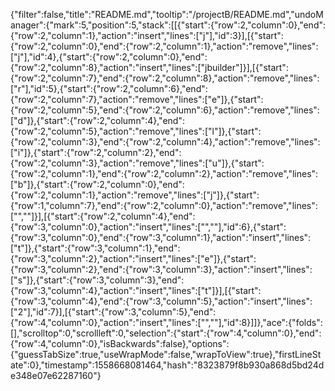 {"filter":false,"title":"README.md","tooltip":"/projectB/README.md","undoManager":{"mark":5,"position":5,"stack":[[{"start":{"row":2,"column":0},"end":{"row":2,"column":1},"action":"insert","lines":["j"],"id":3}],[{"start":{"row":2,"column":0},"end":{"row":2,"column":1},"action":"remove","lines":["j"],"id":4},{"start":{"row":2,"column":0},"end":{"row":2,"column":8},"action":"insert","lines":["jbuilder"]}],[{"start":{"row":2,"column":7},"end":{"row":2,"column":8},"action":"remove","lines":["r"],"id":5},{"start":{"row":2,"column":6},"end":{"row":2,"column":7},"action":"remove","lines":["e"]},{"start":{"row":2,"column":5},"end":{"row":2,"column":6},"action":"remove","lines":["d"]},{"start":{"row":2,"column":4},"end":{"row":2,"column":5},"action":"remove","lines":["l"]},{"start":{"row":2,"column":3},"end":{"row":2,"column":4},"action":"remove","lines":["i"]},{"start":{"row":2,"column":2},"end":{"row":2,"column":3},"action":"remove","lines":["u"]},{"start":{"row":2,"column":1},"end":{"row":2,"column":2},"action":"remove","lines":["b"]},{"start":{"row":2,"column":0},"end":{"row":2,"column":1},"action":"remove","lines":["j"]},{"start":{"row":1,"column":7},"end":{"row":2,"column":0},"action":"remove","lines":["",""]}],[{"start":{"row":2,"column":4},"end":{"row":3,"column":0},"action":"insert","lines":["",""],"id":6},{"start":{"row":3,"column":0},"end":{"row":3,"column":1},"action":"insert","lines":["t"]},{"start":{"row":3,"column":1},"end":{"row":3,"column":2},"action":"insert","lines":["e"]},{"start":{"row":3,"column":2},"end":{"row":3,"column":3},"action":"insert","lines":["s"]},{"start":{"row":3,"column":3},"end":{"row":3,"column":4},"action":"insert","lines":["t"]}],[{"start":{"row":3,"column":4},"end":{"row":3,"column":5},"action":"insert","lines":["2"],"id":7}],[{"start":{"row":3,"column":5},"end":{"row":4,"column":0},"action":"insert","lines":["",""],"id":8}]]},"ace":{"folds":[],"scrolltop":0,"scrollleft":0,"selection":{"start":{"row":4,"column":0},"end":{"row":4,"column":0},"isBackwards":false},"options":{"guessTabSize":true,"useWrapMode":false,"wrapToView":true},"firstLineState":0},"timestamp":1558668081464,"hash":"8323879f8b930a868d5bd24de348e07e62287160"}
